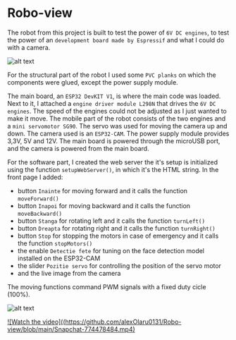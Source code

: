 # Robo-view

The robot from this project is built to test the power of `6V DC engines`, to test the power of an `development board made by Espressif` and what I could do with a camera.

![alt text](https://github.com/alexOlaru0131/Robo-view/blob/main/Robot%20photo.jpg)

For the structural part of the robot I used some `PVC planks` on which the components were glued, except the power supply module.

The main board, an `ESP32 DevKIT V1`, is where the main code was loaded. Next to it, I attached a `engine driver module L298N` that drives the `6V DC engines`. The speed of the engines could not be adjusted as I just wanted to make it move. The mobile part of the robot consists of the two engines and a `mini servomotor SG90`. The servo was used for moving the camera up and down. The camera used is an `ESP32-CAM`. The power supply module provides 3,3V, 5V and 12V. The main board is powered through the microUSB port, and the camera is powered from the main board.

For the software part, I created the web server the it's setup is initialized using the function `setupWebServer()`, in which it's the HTML string. In the front page I added:
- button `Inainte` for moving forward and it calls the function `moveForward()`
- button `Inapoi` for moving backward and it calls the function `moveBackward()`
- button `Stanga` for rotating left and it calls the function `turnLeft()`
- button `Dreapta` for rotating right and it calls the function `turnRight()`
- button `Stop` for stopping the motors in case of emergency and it calls the function `stopMotors()`
- the enable `Detectie fete` for tuning on the face detection model installed on the ESP32-CAM
- the slider `Pozitie servo` for controlling the position of the servo motor
- and the live image from the camera

The moving functions command PWM signals with a fixed duty cicle (100%).

![alt text](https://github.com/alexOlaru0131/Robo-view/blob/main/Server%20screenshot.png)

[![Watch the video]((https://github.com/alexOlaru0131/Robo-view/blob/main/Snapchat-774478484.mp4)](https://github.com/alexOlaru0131/Robo-view/blob/main/Snapchat-774478484.mp4)
